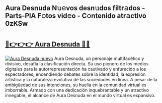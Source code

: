 ## Aura Desnuda N𝚞𝚎vos desn𝚞dos filtr𝚊dos - Parts-PlA F𝚘tos vid𝚎o - C𝚘ntenido atr𝚊ctivo 0zKSw

# <h2><a href="http://mbavm3c.tromn.icu/?c=Aura+Desnuda">🔗👉👉👉 Aura Desnuda 🔗🔗</a></h2>

[![Aura Desnuda nuevo](https://i.imgur.com/pEAQMta.gif)](http://mbavm3c.tromn.icu/?c=Aura+Desnuda)
Aura Desnuda, un personaje multifacético y divisivo, desafía la clasificación directa. Su uso pionero de los medios digitales para la autorrepresentación ha cautivado y enfurecido a los espectadores, encendiendo debates sobre la identidad, la expresión artística y la naturaleza evolutiva de las sociedades en línea. A pesar de la ambigüedad de sus intenciones, su huella en la comunidad virtual es imborrable. Armado con una dedicación inquebrantable y un atractivo innegable, el alcance de Aura Desnuda en el mundo virtual es expansivo.
